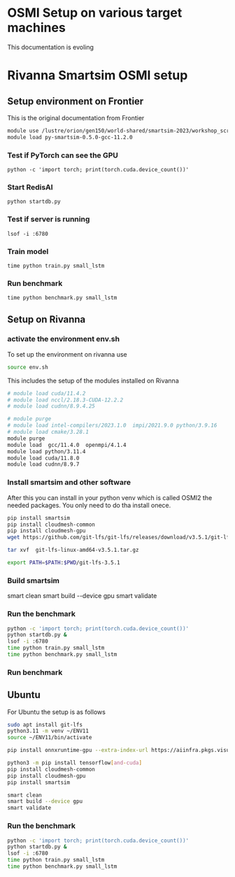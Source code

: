 # OSMI Setup on various target machines

This documentation is evoling

# Rivanna Smartsim OSMI setup


## Setup environment on Frontier

This is the original documentation from Frontier

```bash
module use /lustre/orion/gen150/world-shared/smartsim-2023/workshop_scratch/ashao/OLCF_SmartSim2023/modulefiles
module load py-smartsim-0.5.0-gcc-11.2.0
```

### Test if PyTorch can see the GPU

```
python -c 'import torch; print(torch.cuda.device_count())'
```

### Start RedisAI

```
python startdb.py
```

### Test if server is running

```
lsof -i :6780
```

### Train model

```
time python train.py small_lstm
```

### Run benchmark

```
time python benchmark.py small_lstm
```

## Setup on Rivanna 

### activate the environment env.sh

To set up the environment on rivanna use 

```bash
source env.sh
```
This includes the setup of the modules installed on Rivanna

```bash
# module load cuda/11.4.2
# module load nccl/2.18.3-CUDA-12.2.2
# module load cudnn/8.9.4.25

# module purge
# module load intel-compilers/2023.1.0  impi/2021.9.0 python/3.9.16
# module load cmake/3.28.1
module purge
module load  gcc/11.4.0  openmpi/4.1.4
module load python/3.11.4
module load cuda/11.8.0
module load cudnn/8.9.7
```

### Install smartsim and other software


After this you can install in your python venv which is called OSMI2 the needed packages. You only need to do tha install onece.

```bash
pip install smartsim
pip install cloudmesh-common
pip install cloudmesh-gpu
wget https://github.com/git-lfs/git-lfs/releases/download/v3.5.1/git-lfs-linux-amd64-v3.5.1.tar.gz

tar xvf  git-lfs-linux-amd64-v3.5.1.tar.gz

export PATH=$PATH:$PWD/git-lfs-3.5.1
```

### Build smartsim

smart clean
smart build --device gpu 
smart validate

### Run the benchmark

```bash
python -c 'import torch; print(torch.cuda.device_count())'
python startdb.py & 
lsof -i :6780
time python train.py small_lstm
time python benchmark.py small_lstm
```

### Run benchmark


## Ubuntu

For Ubuntu the setup is as follows

```bash
sudo apt install git-lfs
python3.11 -m venv ~/ENV11
source ~/ENV11/bin/activate

pip install onnxruntime-gpu --extra-index-url https://aiinfra.pkgs.visualstudio.com/PublicPackages/_packaging/onnxruntime-cuda-12/pypi/simple/

python3 -m pip install tensorflow[and-cuda]
pip install cloudmesh-common
pip install cloudmesh-gpu
pip install smartsim

smart clean
smart build --device gpu 
smart validate
```

### Run the benchmark

```bash
python -c 'import torch; print(torch.cuda.device_count())'
python startdb.py & 
lsof -i :6780
time python train.py small_lstm
time python benchmark.py small_lstm
```




